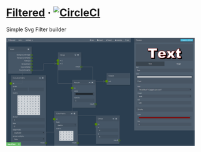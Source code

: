 # [Filtered](http://filtered.rdfriedl.com) · [![CircleCI](https://circleci.com/gh/rdfriedl/filtered/tree/dev.svg?style=shield&circle-token=:circle-token)](https://circleci.com/gh/rdfriedl/filtered)

Simple Svg Filter builder

![example](./src/res/screenshot.png)
